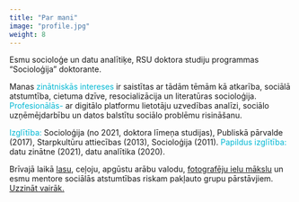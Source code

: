 ```yaml
---
title: "Par mani"
image: "profile.jpg"
weight: 8
---
```

<span style="color: rgb(0, 184, 212);"></span>

Esmu socioloģe un datu analītiķe, RSU doktora studiju programmas “Socioloģija” doktorante.

Manas <span style="color: rgb(0, 184, 212);">zinātniskās intereses</span> ir saistītas ar tādām tēmām kā atkarība, sociālā atstumtība, cietuma dzīve, resocializācija un literatūras socioloģija. <span style="color: rgb(0, 184, 212);">Profesionālās-</span> ar digitālo platformu lietotāju uzvedības analīzi, sociālo uzņēmējdarbību un datos balstītu sociālo problēmu risināšanu.

<span style="color: rgb(0, 184, 212);">Izglītība:</span> Socioloģija (no 2021, doktora līmeņa studijas),  Publiskā pārvalde (2017), Starpkultūru attiecības (2013),  Socioloģija (2011). <span style="color: rgb(0, 184, 212);">Papildus izglītība:</span> datu zinātne (2021), datu analītika (2020).

Brīvajā laikā [lasu](https://www.goodreads.com/user/show/22833723-agnese), ceļoju, apgūstu arābu valodu, [fotografēju ielu mākslu](https://www.instagram.com/agnesetravels/) un esmu mentore sociālās atstumtības riskam pakļauto grupu pārstāvjiem. [Uzzināt vairāk.](https://agnesepoikane.com/blog/par-mani/)
